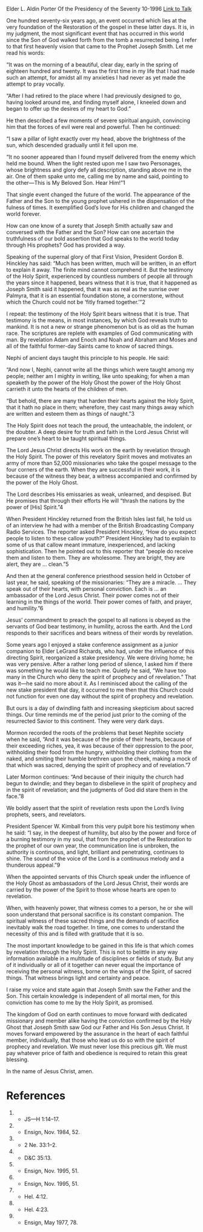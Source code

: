 Elder L. Aldin Porter
Of the Presidency of the Seventy
10-1996
[Link to Talk](https://www.churchofjesuschrist.org/study/general-conference/1996/10/the-spirit-of-prophecy?lang=eng)

One hundred seventy-six years ago, an event occurred which lies at the very foundation of the Restoration of the gospel in these latter days. It is, in my judgment, the most significant event that has occurred in this world since the Son of God walked forth from the tomb a resurrected being. I refer to that first heavenly vision that came to the Prophet Joseph Smith. Let me read his words:

“It was on the morning of a beautiful, clear day, early in the spring of eighteen hundred and twenty. It was the first time in my life that I had made such an attempt, for amidst all my anxieties I had never as yet made the attempt to pray vocally.

“After I had retired to the place where I had previously designed to go, having looked around me, and finding myself alone, I kneeled down and began to offer up the desires of my heart to God.”

He then described a few moments of severe spiritual anguish, convincing him that the forces of evil were real and powerful. Then he continued:

“I saw a pillar of light exactly over my head, above the brightness of the sun, which descended gradually until it fell upon me.

“It no sooner appeared than I found myself delivered from the enemy which held me bound. When the light rested upon me I saw two Personages, whose brightness and glory defy all description, standing above me in the air. One of them spake unto me, calling me by name and said, pointing to the other—This is My Beloved Son. Hear Him!”1

That single event changed the future of the world. The appearance of the Father and the Son to the young prophet ushered in the dispensation of the fulness of times. It exemplified God’s love for His children and changed the world forever.

How can one know of a surety that Joseph Smith actually saw and conversed with the Father and the Son? How can one ascertain the truthfulness of our bold assertion that God speaks to the world today through His prophets? God has provided a way.

Speaking of the supernal glory of that First Vision, President Gordon B. Hinckley has said: “Much has been written, much will be written, in an effort to explain it away. The finite mind cannot comprehend it. But the testimony of the Holy Spirit, experienced by countless numbers of people all through the years since it happened, bears witness that it is true, that it happened as Joseph Smith said it happened, that it was as real as the sunrise over Palmyra, that it is an essential foundation stone, a cornerstone, without which the Church could not be ‘fitly framed together.’”2

I repeat: the testimony of the Holy Spirit bears witness that it is true. That testimony is the means, in most instances, by which God reveals truth to mankind. It is not a new or strange phenomenon but is as old as the human race. The scriptures are replete with examples of God communicating with man. By revelation Adam and Enoch and Noah and Abraham and Moses and all of the faithful former-day Saints came to know of sacred things.

Nephi of ancient days taught this principle to his people. He said:

“And now I, Nephi, cannot write all the things which were taught among my people; neither am I mighty in writing, like unto speaking; for when a man speaketh by the power of the Holy Ghost the power of the Holy Ghost carrieth it unto the hearts of the children of men.

“But behold, there are many that harden their hearts against the Holy Spirit, that it hath no place in them; wherefore, they cast many things away which are written and esteem them as things of naught.”3

The Holy Spirit does not teach the proud, the unteachable, the indolent, or the doubter. A deep desire for truth and faith in the Lord Jesus Christ will prepare one’s heart to be taught spiritual things.

The Lord Jesus Christ directs His work on the earth by revelation through the Holy Spirit. The power of this revelatory Spirit moves and motivates an army of more than 52,000 missionaries who take the gospel message to the four corners of the earth. When they are successful in their work, it is because of the witness they bear, a witness accompanied and confirmed by the power of the Holy Ghost.

The Lord describes His emissaries as weak, unlearned, and despised. But He promises that through their efforts He will “thrash the nations by the power of [His] Spirit.”4

When President Hinckley returned from the British Isles last fall, he told us of an interview he had with a member of the British Broadcasting Company Radio Services. The reporter asked President Hinckley, “How do you expect people to listen to these callow youth?” President Hinckley had to explain to some of us that callow meant immature, inexperienced, and lacking sophistication. Then he pointed out to this reporter that “people do receive them and listen to them. They are wholesome. They are bright, they are alert, they are … clean.”5

And then at the general conference priesthood session held in October of last year, he said, speaking of the missionaries: “They are a miracle. … They speak out of their hearts, with personal conviction. Each is … an ambassador of the Lord Jesus Christ. Their power comes not of their learning in the things of the world. Their power comes of faith, and prayer, and humility.”6

Jesus’ commandment to preach the gospel to all nations is obeyed as the servants of God bear testimony, in humility, across the earth. And the Lord responds to their sacrifices and bears witness of their words by revelation.

Some years ago I enjoyed a stake conference assignment as a junior companion to Elder LeGrand Richards, who had, under the influence of this directing Spirit, reorganized a stake presidency. We were driving home; he was very pensive. After a rather long period of silence, I asked him if there was something he would like to teach me. Quietly he said, “We have too many in the Church who deny the spirit of prophecy and of revelation.” That was it—he said no more about it. As I reminisced about the calling of the new stake president that day, it occurred to me then that this Church could not function for even one day without the spirit of prophecy and revelation.

But ours is a day of dwindling faith and increasing skepticism about sacred things. Our time reminds me of the period just prior to the coming of the resurrected Savior to this continent. They were very dark days.

Mormon recorded the roots of the problems that beset Nephite society when he said, “And it was because of the pride of their hearts, because of their exceeding riches, yea, it was because of their oppression to the poor, withholding their food from the hungry, withholding their clothing from the naked, and smiting their humble brethren upon the cheek, making a mock of that which was sacred, denying the spirit of prophecy and of revelation.”7

Later Mormon continues: “And because of their iniquity the church had begun to dwindle; and they began to disbelieve in the spirit of prophecy and in the spirit of revelation; and the judgments of God did stare them in the face.”8

We boldly assert that the spirit of revelation rests upon the Lord’s living prophets, seers, and revelators.

President Spencer W. Kimball from this very pulpit bore his testimony when he said: “I say, in the deepest of humility, but also by the power and force of a burning testimony in my soul, that from the prophet of the Restoration to the prophet of our own year, the communication line is unbroken, the authority is continuous, and light, brilliant and penetrating, continues to shine. The sound of the voice of the Lord is a continuous melody and a thunderous appeal.”9



When the appointed servants of this Church speak under the influence of the Holy Ghost as ambassadors of the Lord Jesus Christ, their words are carried by the power of the Spirit to those whose hearts are open to revelation.

When, with heavenly power, that witness comes to a person, he or she will soon understand that personal sacrifice is its constant companion. The spiritual witness of these sacred things and the demands of sacrifice inevitably walk the road together. In time, one comes to understand the necessity of this and is filled with gratitude that it is so.

The most important knowledge to be gained in this life is that which comes by revelation through the Holy Spirit. This is not to belittle in any way information available in a multitude of disciplines or fields of study. But any of it individually or all of it together can never equal the importance of receiving the personal witness, borne on the wings of the Spirit, of sacred things. That witness brings light and certainty and peace.

I raise my voice and state again that Joseph Smith saw the Father and the Son. This certain knowledge is independent of all mortal men, for this conviction has come to me by the Holy Spirit, as promised.

The kingdom of God on earth continues to move forward with dedicated missionary and member alike having the conviction confirmed by the Holy Ghost that Joseph Smith saw God our Father and His Son Jesus Christ. It moves forward empowered by the assurance in the heart of each faithful member, individually, that those who lead us do so with the spirit of prophecy and revelation. We must never lose this precious gift. We must pay whatever price of faith and obedience is required to retain this great blessing.

In the name of Jesus Christ, amen.

# References
1. - JS—H 1:14–17.
2. - Ensign, Nov. 1984, 52.
3. - 2 Ne. 33:1–2.
4. - D&C 35:13.
5. - Ensign, Nov. 1995, 51.
6. - Ensign, Nov. 1995, 51.
7. - Hel. 4:12.
8. - Hel. 4:23.
9. - Ensign, May 1977, 78.